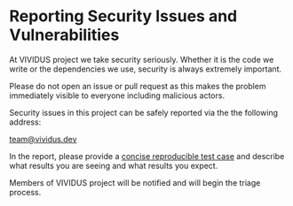 Reporting Security Issues and Vulnerabilities
=============================================

At VIVIDUS project we take security seriously. Whether it is the code we write or the dependencies we
use, security is always extremely important.

Please do not open an issue or pull request as this makes the problem immediately visible to everyone
including malicious actors.

Security issues in this project can be safely reported via the the following address:

team@vividus.dev

In the report, please provide a [concise reproducible test case](http://sscce.org/) and describe
what results you are seeing and what results you expect.

Members of VIVIDUS project will be notified and will begin the triage process.
